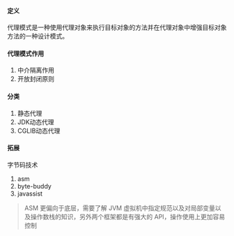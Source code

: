 #### 定义
代理模式是一种使用代理对象来执行目标对象的方法并在代理对象中增强目标对象方法的一种设计模式。
#### 代理模式作用

1. 中介隔离作用
2. 开放封闭原则
#### 分类

1. 静态代理
2. JDK动态代理
3. CGLIB动态代理
#### 拓展
字节码技术

1. asm
2. byte-buddy
3. javassist
> ASM 更偏向于底层，需要了解 JVM 虚拟机中指定规范以及对局部变量以及操作数栈的知识，另外两个框架都是有强大的 API，操作使用上更加容易控制

